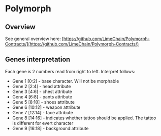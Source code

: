 # Polymorph
## Overview
See general overview here: [https://github.com/LimeChain/Polymorph-Contracts/](https://github.com/LimeChain/Polymorph-Contracts/)
## Genes interpretation
Each gene is 2 numbers read from right to left. Interpret follows:
- Gene 1 [0:2] - base character. Will not be morphable 
- Gene 2 [2:4] - head attribute
- Gene 3 [4:6] - chest attribute
- Gene 4 [6:8] - pants attribute
- Gene 5 [8:10] - shoes attribute
- Gene 6 [10:12] - weapon attribute
- Gene 7 [12:14] - face attribute
- Gene 8 [14:16] - indicates whether tattoo should be applied. The tattoo is different for evert character
- Gene 9 [16:18] - background attribute
